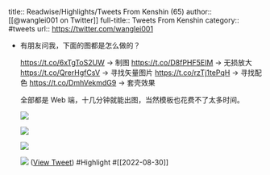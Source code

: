 title:: Readwise/Highlights/Tweets From Kenshin (65)
author:: [[@wanglei001 on Twitter]]
full-title:: Tweets From Kenshin
category:: #tweets
url:: https://twitter.com/wanglei001

- 有朋友问我，下面的图都是怎么做的？
  
  https://t.co/6xTgToS2UW → 制图
  https://t.co/D8fPHF5EIM → 无损放大
  https://t.co/QrerHgfCsV → 寻找矢量图片
  https://t.co/rzTj1tePqH → 寻找配色
  https://t.co/DmhVekmdG9 → 套壳效果
  
  全部都是 Web 端，十几分钟就能出图，当然模板也花费不了太多时间。 
  
  ![](https://pbs.twimg.com/media/FbTWQ8JVsAAIOq2.png) 
  
  ![](https://pbs.twimg.com/media/FbTWQ8BUsAA2zRY.png) 
  
  ![](https://pbs.twimg.com/media/FbTXJL9VsAAdRKy.jpg) 
  
  ![](https://pbs.twimg.com/media/FbTXLjOUEAEG5Ml.png) ([View Tweet](https://twitter.com/wanglei001/status/1564112004842827776)) #Highlight #[[2022-08-30]]